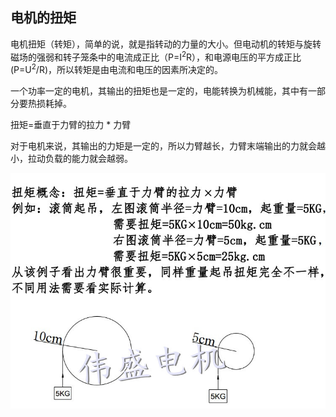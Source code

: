 ## 电机的扭矩

电机扭矩（转矩），简单的说，就是指转动的力量的大小。但电动机的转矩与旋转磁场的强弱和转子笼条中的电流成正比（P=I<sup>2</sup>R），和电源电压的平方成正比(P=U<sup>2</sup>/R)，所以转矩是由电流和电压的因素所决定的。

一个功率一定的电机，其输出的扭矩也是一定的，电能转换为机械能，其中有一部分要热损耗掉。

扭矩=垂直于力臂的拉力 * 力臂

对于电机来说，其输出的力矩是一定的，所以力臂越长，力臂末端输出的力就会越小，拉动负载的能力就会越弱。

![torque](../../../assets/images/MotorControl/torque.jpg)